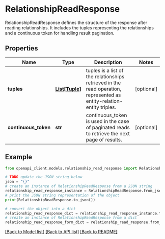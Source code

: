 # RelationshipReadResponse

RelationshipReadResponse defines the structure of the response after reading relationships. It includes the tuples representing the relationships and a continuous token for handling result pagination.

## Properties

Name | Type | Description | Notes
------------ | ------------- | ------------- | -------------
**tuples** | [**List[Tuple]**](Tuple.md) | tuples is a list of the relationships retrieved in the read operation, represented as entity-relation-entity triples. | [optional] 
**continuous_token** | **str** | continuous_token is used in the case of paginated reads to retrieve the next page of results. | [optional] 

## Example

```python
from openapi_client.models.relationship_read_response import RelationshipReadResponse

# TODO update the JSON string below
json = "{}"
# create an instance of RelationshipReadResponse from a JSON string
relationship_read_response_instance = RelationshipReadResponse.from_json(json)
# print the JSON string representation of the object
print(RelationshipReadResponse.to_json())

# convert the object into a dict
relationship_read_response_dict = relationship_read_response_instance.to_dict()
# create an instance of RelationshipReadResponse from a dict
relationship_read_response_form_dict = relationship_read_response.from_dict(relationship_read_response_dict)
```
[[Back to Model list]](../README.md#documentation-for-models) [[Back to API list]](../README.md#documentation-for-api-endpoints) [[Back to README]](../README.md)


